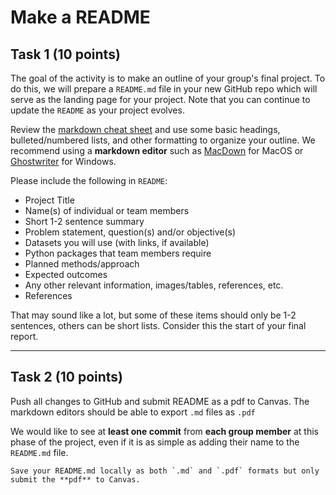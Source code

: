# Make a README

## Task 1 (10 points)

The goal of the activity is to make an outline of your group's final project. To do this, we will prepare a `README.md` file in your new GitHub repo which will serve as the landing page for your project. Note that you can continue to update the `README` as your project evolves.  

Review the [markdown cheat sheet](https://www.markdownguide.org/basic-syntax/) and use some basic headings, bulleted/numbered lists, and other formatting to organize your outline. We recommend using a **markdown editor** such as [MacDown](https://macdown.uranusjr.com/) for MacOS or [Ghostwriter](https://wereturtle.github.io/ghostwriter/download.html) for Windows.

Please include the following in `README`:

* Project Title
* Name(s) of individual or team members
* Short 1-2 sentence summary
* Problem statement, question(s) and/or objective(s)
* Datasets you will use (with links, if available)
* Python packages that team members require
* Planned methods/approach
* Expected outcomes
* Any other relevant information, images/tables, references, etc.
* References

That may sound like a lot, but some of these items should only be 1-2 sentences, others can be short lists. Consider this the start of your final report. 

*****************************

## Task 2 (10 points)

Push all changes to GitHub and submit README as a pdf to Canvas. The markdown editors should be able to export `.md` files as `.pdf`

We would like to see at **least one commit** from **each group member** at this phase of the project, even if it is as simple as adding their name to the `README.md` file.

```{important}
Save your README.md locally as both `.md` and `.pdf` formats but only submit the **pdf** to Canvas.
```
